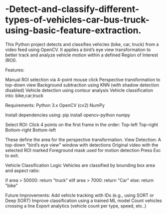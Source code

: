 # -Detect-and-classify-different-types-of-vehicles-car-bus-truck-using-basic-feature-extraction.
This Python project detects and classifies vehicles (bike, car, truck) from a video feed using OpenCV. It applies a bird’s eye view transformation to better track and analyze vehicle motion within a defined Region of Interest (ROI).


Features:

 Manual ROI selection via 4-point mouse click
 Perspective transformation to top-down view
 Background subtraction using KNN (with shadow detection disabled)
 Vehicle detection using contour analysis
 Vehicle classification into: bike,car,truck
 

Requirements:
 Python 3.x
 OpenCV (cv2)
 NumPy

 Install dependencies using:
 pip install opencv-python numpy


Select ROI:
 Click 4 points on the first frame in the order:
 Top-left
 Top-right
 Bottom-right
 Bottom-left

These define the area for the perspective transformation.
View Detection:
 A top-down "bird’s eye view" window with detections
 Original video with the selected ROI marked
 Foreground mask used for motion detection
 Press Esc to exit.

Vehicle Classification Logic
Vehicles are classified by bounding box area and aspect ratio:

 if area > 50000:
    return "truck"
 elif area > 7000:
    return "Car"
 else:
    return "bike"

Future Improvements:
 Add vehicle tracking with IDs (e.g., using SORT or Deep SORT)
 Improve classification using a trained ML model
 Count vehicles crossing a line
 Export analytics (vehicle count per type, speed, etc..)




 
